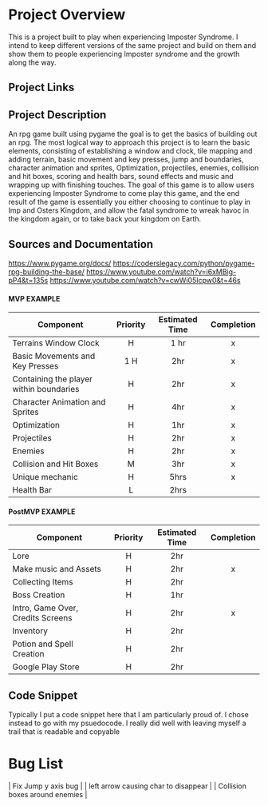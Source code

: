 # Project Overview
 This is a project built to play when experiencing Imposter Syndrome. I intend to keep different versions of the same project and build on them
 and show them to people experiencing Imposter syndrome and the growth along the way.
## Project Links


## Project Description

An rpg game built using pygame the goal is to get the basics of building out an rpg. The most logical way to approach this project is to learn the basic elements, consisting of establishing a window and clock, tile mapping and adding terrain, basic movement and key presses, jump and boundaries, character animation and sprites, Optimization, projectiles, enemies, collision and hit boxes, scoring and health bars, sound effects and music and wrapping up with finishing touches.
The goal of this game is to allow users experiencing Imposter Syndrome to come play this game, and the end result of the game is essentially you either choosing to continue to play in Imp and Osters Kingdom, and allow the fatal syndrome to wreak havoc in the kingdom again, or to take back your kingdom on Earth.

## Sources and Documentation
https://www.pygame.org/docs/
https://coderslegacy.com/python/pygame-rpg-building-the-base/
https://www.youtube.com/watch?v=i6xMBig-pP4&t=135s
https://www.youtube.com/watch?v=cwWi05Icpw0&t=46s

#### MVP EXAMPLE
| Component | Priority | Estimated Time | Completion |
| --- | :---: |  :---: | :---: | 
| Terrains Window Clock | H | 1 hr | x |
| Basic Movements and Key Presses | 1 H | 2hr | x |
| Containing the player within boundaries |  H | 2hr | x |
| Character Animation and Sprites| H | 4hr | x |
| Optimization  | H | 1hr | x |  
| Projectiles | H | 2hr| x |
| Enemies | H | 2hr| x |
| Collision and Hit Boxes| M | 3hr | x |
| Unique mechanic | H | 5hrs| x |
| Health Bar | L | 2hrs|   | 



#### PostMVP EXAMPLE

| Component | Priority | Estimated Time | Completion |
| --- | :---: |  :---: | :---: |
| Lore | H | 2hr |  | 
| Make music and Assets | H | 2hr | x |
| Collecting Items| H | 2hr | |
| Boss Creation| H | 1hr | |
| Intro, Game Over, Credits Screens| H | 2hr | x |
| Inventory | H | 2hr |  |
| Potion and Spell Creation | H | 2hr | |
| Google Play Store | H | 2hr |  |




## Code Snippet

Typically I put a code snippet here that I am particularly proud of. I chose instead to go with my psuedocode. I really did well with leaving myself a trail that is readable and copyable

# Bug List

| Fix Jump y axis bug |
| left arrow causing char to disappear |
| Collision boxes around enemies |